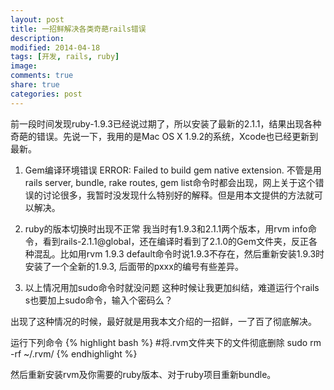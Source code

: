 ```yaml
---
layout: post
title: 一招鲜解决各类奇葩rails错误
description: 
modified: 2014-04-18
tags: [开发, rails, ruby]
image:
comments: true
share: true
categories: post
---
```


前一段时间发现ruby-1.9.3已经说过期了，所以安装了最新的2.1.1，结果出现各种奇葩的错误。先说一下，我用的是Mac OS X 1.9.2的系统，Xcode也已经更新到最新。

1. Gem编译环境错误
ERROR: Failed to build gem native extension.
不管是用rails server, bundle, rake routes, gem list命令时都会出现，网上关于这个错误的讨论很多，我暂时没发现什么特别好的解释。但是用本文提供的方法就可以解决。

2. ruby的版本切换时出现不正常
我当时有1.9.3和2.1.1两个版本，用rvm info命令，看到rails-2.1.1@global，还在编译时看到了2.1.0的Gem文件夹，反正各种混乱。比如用rvm 1.9.3 default命令时说1.9.3不存在，然后重新安装1.9.3时安装了一个全新的1.9.3, 后面带的pxxx的编号有些差异。

3. 以上情况用加sudo命令时就没问题
这种时候让我更加纠结，难道运行个rails s也要加上sudo命令，输入个密码么？


出现了这种情况的时候，最好就是用我本文介绍的一招鲜，一了百了彻底解决。

运行下列命令
{% highlight bash %}
#将.rvm文件夹下的文件彻底删除
sudo rm -rf ~/.rvm/
{% endhighlight %}

然后重新安装rvm及你需要的ruby版本、对于ruby项目重新bundle。